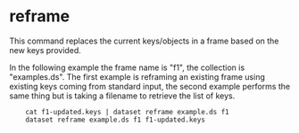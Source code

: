 reframe
=======

This command replaces the current keys/objects in a frame based
on the new keys provided. 

In the following example the frame name is \"f1\", the collection is
\"examples.ds\". The first example is reframing an existing frame using
existing keys coming from standard input, the second example performs
the same thing but is taking a filename to retrieve the list of keys.

```shell
    cat f1-updated.keys | dataset reframe example.ds f1
    dataset reframe example.ds f1 f1-updated.keys
```

